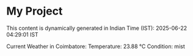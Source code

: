 # My Project

This content is dynamically generated in Indian Time (IST): 2025-06-22 04:29:01 IST


Current Weather in Coimbatore:
Temperature: 23.88 °C
Condition: mist
